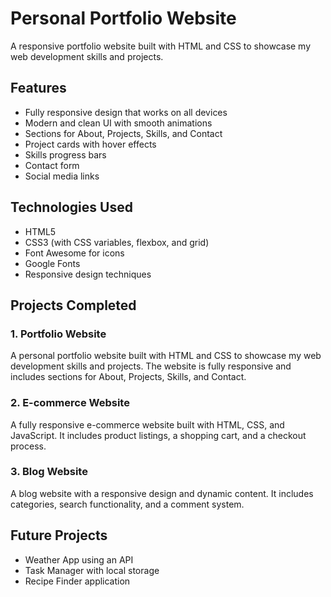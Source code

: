 # Personal Portfolio Website

A responsive portfolio website built with HTML and CSS to showcase my web development skills and projects.

## Features

- Fully responsive design that works on all devices
- Modern and clean UI with smooth animations
- Sections for About, Projects, Skills, and Contact
- Project cards with hover effects
- Skills progress bars
- Contact form
- Social media links

## Technologies Used

- HTML5
- CSS3 (with CSS variables, flexbox, and grid)
- Font Awesome for icons
- Google Fonts
- Responsive design techniques

## Projects Completed

### 1. Portfolio Website
A personal portfolio website built with HTML and CSS to showcase my web development skills and projects. The website is fully responsive and includes sections for About, Projects, Skills, and Contact.

### 2. E-commerce Website
A fully responsive e-commerce website built with HTML, CSS, and JavaScript. It includes product listings, a shopping cart, and a checkout process.

### 3. Blog Website
A blog website with a responsive design and dynamic content. It includes categories, search functionality, and a comment system.

## Future Projects

- Weather App using an API
- Task Manager with local storage
- Recipe Finder application

